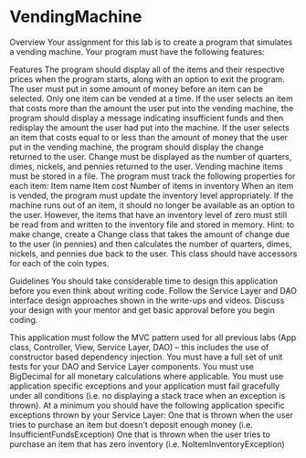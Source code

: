 # VendingMachine

Overview
Your assignment for this lab is to create a program that simulates a vending machine. Your program must have the following features:

Features
The program should display all of the items and their respective prices when the program starts, along with an option to exit the program.
The user must put in some amount of money before an item can be selected.
Only one item can be vended at a time.
If the user selects an item that costs more than the amount the user put into the vending machine, the program should display a message indicating insufficient funds and then redisplay the amount the user had put into the machine.
If the user selects an item that costs equal to or less than the amount of money that the user put in the vending machine, the program should display the change returned to the user.  Change must be displayed as the number of quarters, dimes, nickels, and pennies returned to the user.
Vending machine items must be stored in a file.  The program must track the following properties for each item:
Item name
Item cost
Number of items in inventory
When an item is vended, the program must update the inventory level appropriately.  If the machine runs out of an item, it should no longer be available as an option to the user.  However, the items that have an inventory level of zero must still be read from and written to the inventory file and stored in memory.
Hint: to make change, create a Change class that takes the amount of change due to the user (in pennies) and then calculates the number of quarters, dimes, nickels, and pennies due back to the user. This class should have accessors for each of the coin types.

Guidelines
You should take considerable time to design this application before you even think about writing code.  Follow the Service Layer and DAO interface design approaches shown in the write-ups and videos.
Discuss your design with your mentor and get basic approval before you begin coding.

This application must follow the MVC pattern used for all previous labs (App class, Controller, View, Service Layer, DAO) – this includes the use of constructor based dependency injection.
You must have a full set of unit tests for your DAO and Service Layer components.
You must use BigDecimal for all monetary calculations where applicable.
You must use application specific exceptions and your application must fail gracefully under all conditions (i.e. no displaying a stack trace when an exception is thrown).  At a minimum you should have the following application specific exceptions thrown by your Service Layer:
One that is thrown when the user tries to purchase an item but doesn’t deposit enough money (i.e. InsufficientFundsException)
One that is thrown when the user tries to purchase an item that has zero inventory (i.e. NoItemInventoryException) 
